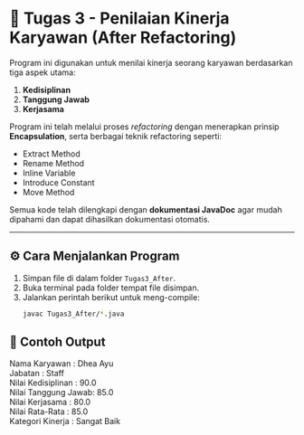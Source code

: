 # 💼 Tugas 3 - Penilaian Kinerja Karyawan (After Refactoring)

Program ini digunakan untuk menilai kinerja seorang karyawan berdasarkan tiga aspek utama:
1. **Kedisiplinan**
2. **Tanggung Jawab**
3. **Kerjasama**

Program ini telah melalui proses *refactoring* dengan menerapkan prinsip **Encapsulation**, serta berbagai teknik refactoring seperti:
- Extract Method
- Rename Method
- Inline Variable
- Introduce Constant
- Move Method

Semua kode telah dilengkapi dengan **dokumentasi JavaDoc** agar mudah dipahami dan dapat dihasilkan dokumentasi otomatis.

---

## ⚙️ Cara Menjalankan Program

1. Simpan file di dalam folder `Tugas3_After`.
2. Buka terminal pada folder tempat file disimpan.
3. Jalankan perintah berikut untuk meng-compile:
   ```bash
   javac Tugas3_After/*.java

## 🧾 Contoh Output
Nama Karyawan       : Dhea Ayu<br>
Jabatan             : Staff<br>
Nilai Kedisiplinan  : 90.0<br>
Nilai Tanggung Jawab: 85.0<br>
Nilai Kerjasama     : 80.0<br>
Nilai Rata-Rata     : 85.0<br>
Kategori Kinerja    : Sangat Baik<br>

